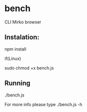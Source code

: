 # bench
CLI Mirko browser

## Instalation:
npm install

if(Linux)

sudo chmod +x bench.js

## Running
./bench.js

For more info please type ./bench.js -h
